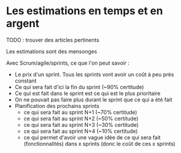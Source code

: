# Les estimations en temps et en argent

TODO : trouver des articles pertinents

Les estimations sont des mensonges

Avec Scrum/agile/sprints, ce que l'on peut savoir : 
- Le prix d'un sprint. Tous les sprints vont avoir un coût à peu près constant
- Ce qui sera fait d'ici la fin du sprint (~90% certitude)
- Ce qui est fait dans le sprint est ce qui est le plus prioritaire
- On ne pouvait pas faire plus durant le sprint que ce qui a été fait
- Planification des prochains sprints
    - ce qui sera fait au sprint N+1 (~70% certitude)
    - ce qui sera fait au sprint N+2 (~50% certitude)
    - ce qui sera fait au sprint N+3 (~30% certitude)
    - ce qui sera fait au sprint N+4 (~10% certitude)
    - ce qui permet d'avoir une vague idée de ce qui sera fait (fonctionnalités) dans x sprints (donc le coût de ces x sprints)
